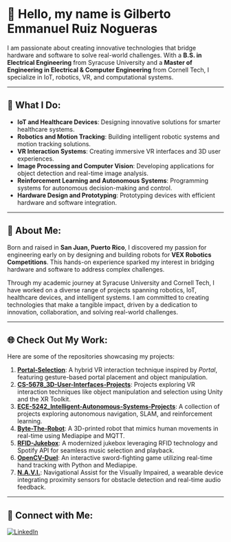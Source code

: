 # 👋 Hello, my name is Gilberto Emmanuel Ruiz Nogueras  
I am passionate about creating innovative technologies that bridge hardware and software to solve real-world challenges. With a **B.S. in Electrical Engineering** from Syracuse University and a **Master of Engineering in Electrical & Computer Engineering** from Cornell Tech, I specialize in IoT, robotics, VR, and computational systems.

---

## 🔧 What I Do:
- **IoT and Healthcare Devices**: Designing innovative solutions for smarter healthcare systems.  
- **Robotics and Motion Tracking**: Building intelligent robotic systems and motion tracking solutions.  
- **VR Interaction Systems**: Creating immersive VR interfaces and 3D user experiences.  
- **Image Processing and Computer Vision**: Developing applications for object detection and real-time image analysis.  
- **Reinforcement Learning and Autonomous Systems**: Programming systems for autonomous decision-making and control.  
- **Hardware Design and Prototyping**: Prototyping devices with efficient hardware and software integration.  

---

## 🌟 About Me:
Born and raised in **San Juan, Puerto Rico**, I discovered my passion for engineering early on by designing and building robots for **VEX Robotics Competitions**. This hands-on experience sparked my interest in bridging hardware and software to address complex challenges.  

Through my academic journey at Syracuse University and Cornell Tech, I have worked on a diverse range of projects spanning robotics, IoT, healthcare devices, and intelligent systems. I am committed to creating technologies that make a tangible impact, driven by a dedication to innovation, collaboration, and solving real-world challenges.

---

## 🌐 Check Out My Work:

Here are some of the repositories showcasing my projects:  

1. **[Portal-Selection](https://github.com/Ruiznogueras05/Portal-Selection)**: A hybrid VR interaction technique inspired by *Portal*, featuring gesture-based portal placement and object manipulation.  
2. **[CS-5678_3D-User-Interfaces-Projects](https://github.com/Ruiznogueras05/CS-5678_3D-User-Interfaces-Projects)**: Projects exploring VR interaction techniques like object manipulation and selection using Unity and the XR Toolkit.  
3. **[ECE-5242_Intelligent-Autonomous-Systems-Projects](https://github.com/Ruiznogueras05/ECE-5242_Intelligent-Autonomous-Systems-Projects)**: A collection of projects exploring autonomous navigation, SLAM, and reinforcement learning.  
4. **[Byte-The-Robot](https://github.com/Ruiznogueras05/Byte-The-Robot)**: A 3D-printed robot that mimics human movements in real-time using Mediapipe and MQTT.  
5. **[RFID-Jukebox](https://github.com/Ruiznogueras05/RFID-Jukebox)**: A modernized jukebox leveraging RFID technology and Spotify API for seamless music selection and playback.  
6. **[OpenCV-Duel](https://github.com/Ruiznogueras05/OpenCV-Duel)**: An interactive sword-fighting game utilizing real-time hand tracking with Python and Mediapipe.  
7. **[N.A.V.I.](https://github.com/Ruiznogueras05/N.A.V.I)**: Navigational Assist for the Visually Impaired, a wearable device integrating proximity sensors for obstacle detection and real-time audio feedback.  

---

## 🔗 Connect with Me:
[![LinkedIn](https://img.shields.io/badge/LinkedIn-Connect-blue?style=flat&logo=linkedin)](https://www.linkedin.com/in/gilberto-ruiz0529/)
